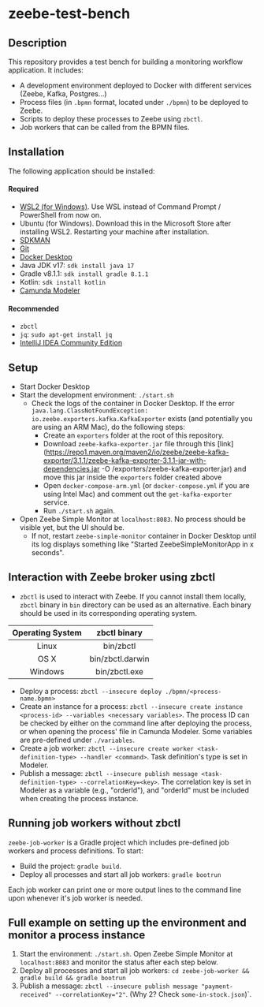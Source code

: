 # zeebe-test-bench

## Description
This repository provides a test bench for building a monitoring workflow application. It includes:
- A development environment deployed to Docker with different services (Zeebe, Kafka, Postgres...)
- Process files (in `.bpmn` format, located under `./bpmn`) to be deployed to Zeebe.
- Scripts to deploy these processes to Zeebe using `zbctl`.
- Job workers that can be called from the BPMN files.

## Installation
The following application should be installed: 
#### Required
- [WSL2 (for Windows)](https://learn.microsoft.com/en-us/windows/wsl/install). Use WSL instead of Command Prompt / PowerShell from now on.
- Ubuntu (for Windows). Download this in the Microsoft Store after installing WSL2. Restarting your machine after installation.
- [SDKMAN](https://sdkman.io/install)
- [Git](https://git-scm.com/book/en/v2/Getting-Started-Installing-Git) 
- [Docker Desktop](https://docs.docker.com/engine/install/#desktop)
- Java JDK v17: `sdk install java 17`
- Gradle v8.1.1: `sdk install gradle 8.1.1`
- Kotlin: `sdk install kotlin`
- [Camunda Modeler](https://camunda.com/download/modeler/)

#### Recommended
- `zbctl`
- `jq`: `sudo apt-get install jq`
- [IntelliJ IDEA Community Edition](https://www.jetbrains.com/help/idea/installation-guide.html)

## Setup
- Start Docker Desktop
- Start the development environment: `./start.sh`
    - Check the logs of the container in Docker Desktop. If the error `java.lang.ClassNotFoundException: io.zeebe.exporters.kafka.KafkaExporter` exists (and potentially you are using an ARM Mac), do the following steps:
        - Create an `exporters` folder at the root of this repository.
        - Download `zeebe-kafka-exporter.jar` file through this [link](https://repo1.maven.org/maven2/io/zeebe/zeebe-kafka-exporter/3.1.1/zeebe-kafka-exporter-3.1.1-jar-with-dependencies.jar -O /exporters/zeebe-kafka-exporter.jar) and move this jar inside the `exporters` folder created above
        - Open `docker-compose-arm.yml` (or `docker-compose.yml` if  you are using Intel Mac) and comment out the `get-kafka-exporter` service.
        - Run `./start.sh` again.
- Open Zeebe Simple Monitor at `localhost:8083`. No process should be visible yet, but the UI should be.
    - If not, restart `zeebe-simple-monitor` container in Docker Desktop until its log displays something like "Started ZeebeSimpleMonitorApp in x seconds".

## Interaction with Zeebe broker using zbctl
- `zbctl` is used to interact with Zeebe. If you cannot install them locally, `zbctl` binary in `bin` directory can be used as an alternative. Each binary should be used in its corresponding operating system.

| Operating System |   zbctl binary   |
|:----------------:|:----------------:|
|       Linux      | bin/zbctl        |
|       OS X       | bin/zbctl.darwin |
|      Windows     | bin/zbctl.exe    |


- Deploy a process: `zbctl --insecure deploy ./bpmn/<process-name.bpmn>`
- Create an instance for a process: `zbctl --insecure create instance <process-id> --variables <necessary variables>`. The process ID can be checked by either on the command line after deploying the process, or when opening the process' file in Camunda Modeler. Some variables are pre-defined under `./variables`.
- Create a job worker: `zbctl --insecure create worker <task-definition-type> --handler <command>`. Task definition's type is set in Modeler.
- Publish a message: `zbctl --insecure publish message <task-definition-type> --correlationKey=<key>`. The correlation key is set in Modeler as a variable (e.g., "orderId"), and "orderId" must be included when creating the process instance.

## Running job workers without zbctl
`zeebe-job-worker` is a Gradle project which includes pre-defined job workers and process definitions. To start:
- Build the project: `gradle build`.
- Deploy all processes and start all job workers: `gradle bootrun`

Each job worker can print one or more output lines to the command line upon whenever it's job worker is needed.

## Full example on setting up the environment and monitor a process instance
1. Start the environment: `./start.sh`. Open Zeebe Simple Monitor at `localhost:8083` and monitor the status after each step below.
2. Deploy all processes and start all job workers: `cd zeebe-job-worker && gradle build && gradle bootrun`
6. Publish a message: `zbctl --insecure publish message "payment-received" --correlationKey="2"`. (Why 2? Check `some-in-stock.json`)`.

